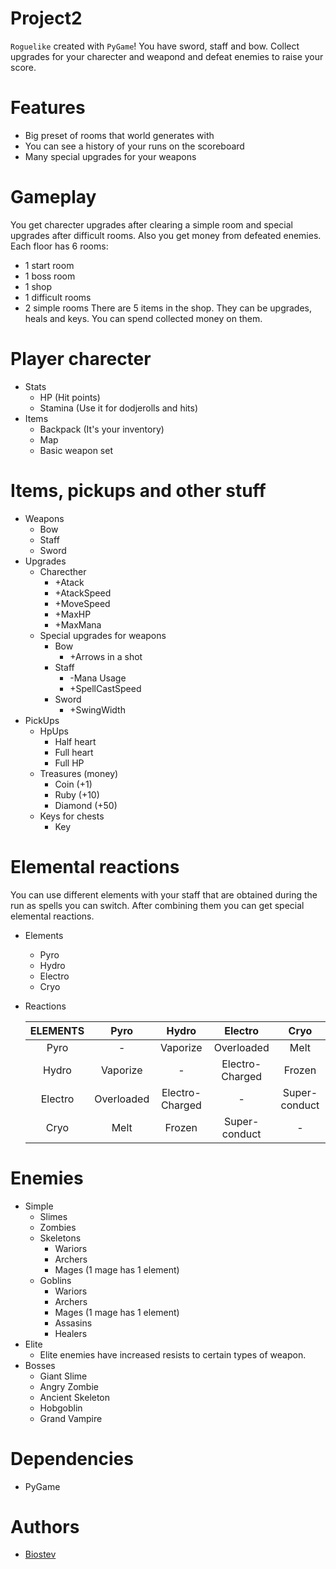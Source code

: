 # Project2
`Roguelike` created with `PyGame`! You have sword, staff and bow. Collect upgrades for your charecter and weapond and defeat enemies to raise your score.

# Features
- Big preset of rooms that world generates with
- You can see a history of your runs on the scoreboard
- Many special upgrades for your weapons


# Gameplay
You get charecter upgrades after clearing a simple room and special upgrades after difficult rooms. Also you get money from defeated enemies.
Each floor has 6 rooms:
- 1 start room
- 1 boss room
- 1 shop
- 1 difficult rooms
- 2 simple rooms
There are 5 items in the shop. They can be upgrades, heals and keys. You can spend collected money on them.

# Player charecter
- Stats
    - HP (Hit points)
    - Stamina (Use it for dodjerolls and hits)
- Items
    - Backpack (It's your inventory)
    - Map
    - Basic weapon set

# Items, pickups and other stuff
- Weapons
    - Bow
    - Staff
    - Sword
- Upgrades
    - Charecther
        - +Atack
        - +AtackSpeed
        - +MoveSpeed
        - +MaxHP
        - +MaxMana
    - Special upgrades for weapons
        - Bow
            - +Arrows in a shot
        - Staff
            - -Mana Usage
            - +SpellCastSpeed
        - Sword
            - +SwingWidth
- PickUps
    - HpUps
        - Half heart
        - Full heart
        - Full HP
    - Treasures (money)
        - Coin (+1)
        - Ruby (+10)
        - Diamond (+50)
    - Keys for chests
        - Key 

# Elemental reactions
You can use different elements with your staff that are obtained during the run as spells you can switch. After combining them you can get special elemental reactions.
- Elements
    - Pyro
    - Hydro
    - Electro
    - Cryo
- Reactions

     ELEMENTS | Pyro | Hydro | Electro | Cryo 
    :----:|:----:|:-----:|:-------:|:----:
     Pyro | - | Vaporize | Overloaded | Melt 
     Hydro | Vaporize | - | Electro-Charged | Frozen 
     Electro | Overloaded | Electro-Charged | - | Super-conduct 
     Cryo | Melt | Frozen | Super-conduct | -

# Enemies
- Simple
    - Slimes
    - Zombies
    - Skeletons
        - Wariors
        - Archers
        - Mages (1 mage has 1 element)
    - Goblins
        - Wariors
        - Archers
        - Mages (1 mage has 1 element)
        - Assasins
        - Healers
- Elite
    - Elite enemies have increased resists to certain types of weapon.
- Bosses
    - Giant Slime
    - Angry Zombie
    - Ancient Skeleton
    - Hobgoblin
    - Grand Vampire

# Dependencies
- PyGame

# Authors
- [Biostev](https://github.com/Biostev)

